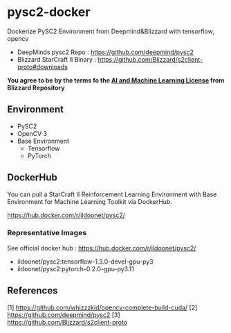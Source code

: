 # pysc2-docker
Dockerize PySC2 Environment from Deepmind&amp;Blizzard with tensorflow, opencv

- DeepMinds pysc2 Repo : https://github.com/deepmind/pysc2
- Blizzard StarCraft II Binary : https://github.com/Blizzard/s2client-proto#downloads

**You agree to be by the terms fo the [AI and Machine Learning License](http://blzdistsc2-a.akamaihd.net/AI_AND_MACHINE_LEARNING_LICENSE.html) from Blizzard Repository**

## Environment

- PySC2
- OpenCV 3
- Base Environment
  - Tensorflow
  - PyTorch

## DockerHub

You can pull a StarCraft II Reinforcement Learning Environment with Base Environment for Machine Learning Toolkit via DockerHub.

https://hub.docker.com/r/ildoonet/pysc2/

### Representative Images

See official docker hub : https://hub.docker.com/r/ildoonet/pysc2/ 

- ildoonet/pysc2:tensorflow-1.3.0-devel-gpu-py3
- ildoonet/pysc2:pytorch-0.2.0-gpu-py3.11

## References

[1] https://github.com/whizzzkid/opencv-complete-build-cuda/
[2] https://github.com/deepmind/pysc2
[3] https://github.com/Blizzard/s2client-proto

